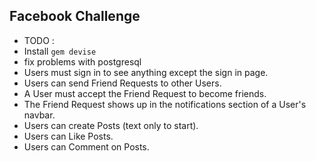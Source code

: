 ## Facebook Challenge
+ TODO :
 + Install `gem devise`
 + fix problems with postgresql
+ Users must sign in to see anything except the sign in page.
+ Users can send Friend Requests to other Users.
+ A User must accept the Friend Request to become friends.
+ The Friend Request shows up in the notifications section of a User's navbar.
+ Users can create Posts (text only to start).
+ Users can Like Posts.
+ Users can Comment on Posts.
